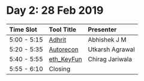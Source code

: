 # Day 2: 28 Feb 2019

| **Time Slot** | **Tool Title** | **Presenter** |
| :--- | :--- | :--- |
| 5:00 - 5:15 | [Adhrit](https://github.com/abhi-r3v0/Adhrit) | Abhishek J M |
| 5:20 - 5:35 | [Autorecon](https://github.com/agrawalsmart7/AutoRecon) | Utkarsh Agrawal |
| 5:40 - 5:55 | [eth\_KeyFun](https://github.com/Sector443/eth_keyfun) | Chirag Jariwala |
| 5:55 - 6:10 | Closing |  |

